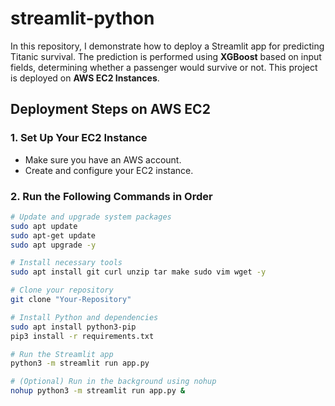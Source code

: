 # streamlit-python

In this repository, I demonstrate how to deploy a Streamlit app for predicting Titanic survival. The prediction is performed using **XGBoost** based on input fields, determining whether a passenger would survive or not. This project is deployed on **AWS EC2 Instances**.

## Deployment Steps on AWS EC2

### 1. Set Up Your EC2 Instance
- Make sure you have an AWS account.
- Create and configure your EC2 instance.

### 2. Run the Following Commands in Order

```bash
# Update and upgrade system packages
sudo apt update
sudo apt-get update
sudo apt upgrade -y

# Install necessary tools
sudo apt install git curl unzip tar make sudo vim wget -y

# Clone your repository
git clone "Your-Repository"

# Install Python and dependencies
sudo apt install python3-pip
pip3 install -r requirements.txt

# Run the Streamlit app
python3 -m streamlit run app.py

# (Optional) Run in the background using nohup
nohup python3 -m streamlit run app.py &
